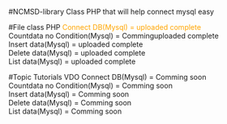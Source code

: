 #NCMSD-library
Class PHP that will help connect mysql easy

#File class PHP
<span style="color:orange;">Connect DB(Mysql) = uploaded complete</span> <br />
Countdata no Condition(Mysql) = Comminguploaded complete <br />
Insert data(Mysql) = uploaded complete <br />
Delete data(Mysql) = uploaded complete <br />
List data(Mysql) = uploaded complete <br />

#Topic Tutorials VDO
Connect DB(Mysql) = Comming soon <br />
Countdata no Condition(Mysql) = Comming soon <br />
Insert data(Mysql) = Comming soon <br />
Delete data(Mysql) = Comming soon <br />
List data(Mysql) = Comming soon <br />
